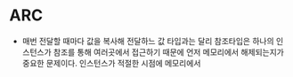 # ARC
- 매번 전달할 때마다 값을 복사해 전달하느 값 타입과는 달리 참조타입은 하나의 인스턴스가 참조를 통해 여러곳에서 접근하기 때문에 언저 메모리에서 해제되는지가 중요한 문제이다. 인스턴스가 적절한 시점에 메모리에서 
